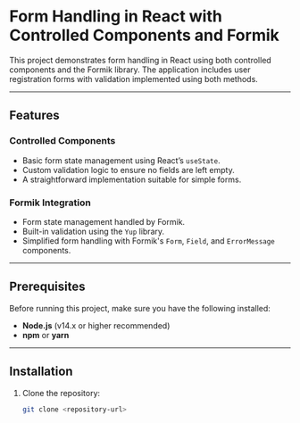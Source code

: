 # Form Handling in React with Controlled Components and Formik

This project demonstrates form handling in React using both controlled components and the Formik library. The application includes user registration forms with validation implemented using both methods.

---

## Features

### Controlled Components
- Basic form state management using React’s `useState`.
- Custom validation logic to ensure no fields are left empty.
- A straightforward implementation suitable for simple forms.

### Formik Integration
- Form state management handled by Formik.
- Built-in validation using the `Yup` library.
- Simplified form handling with Formik's `Form`, `Field`, and `ErrorMessage` components.

---

## Prerequisites

Before running this project, make sure you have the following installed:
- **Node.js** (v14.x or higher recommended)
- **npm** or **yarn**

---

## Installation

1. Clone the repository:

   ```bash
   git clone <repository-url>
